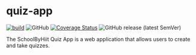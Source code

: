 # quiz-app

[![build](https://github.com/michaelcoll/quiz-app/actions/workflows/build.yml/badge.svg)](https://github.com/michaelcoll/quiz-app/actions/workflows/build.yml)
![GitHub](https://img.shields.io/github/license/michaelcoll/quiz-app)
[![Coverage Status](https://coveralls.io/repos/github/michaelcoll/quiz-app/badge.svg?branch=main)](https://coveralls.io/github/michaelcoll/quiz-app?branch=main)
![GitHub release (latest SemVer)](https://img.shields.io/github/v/release/michaelcoll/quiz-app)

The SchoolByHiit Quiz App is a web application that allows users to create and take quizzes.
